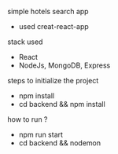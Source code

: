 simple hotels search app

- used creat-react-app

stack used
- React
- NodeJs, MongoDB, Express


steps to initialize the project

- npm install
- cd backend && npm install

how to run ?
- npm run start 
- cd backend && nodemon


